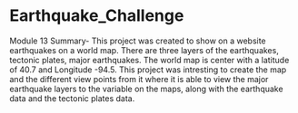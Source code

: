 # Earthquake_Challenge 
Module 13
Summary- 
This project was created to show on a website earthquakes on a world map. There are three layers of the earthquakes, tectonic plates, major earthquakes. 
The world map is center with a latitude of 40.7 and Longitude -94.5. This project was intresting to create the map and the different view points from it where it is able to view the major earthquake layers to the variable on the maps, along with the earthquake data and the tectonic plates data. 
